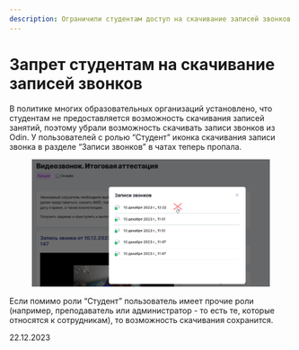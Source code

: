 ```yaml
---
description: Ограничили студентам доступ на скачивание записей звонков
---
```


# Запрет студентам на скачивание записей звонков

В политике многих образовательных организаций установлено, что студентам не предоставляется возможность скачивания записей занятий, поэтому убрали возможность скачивать записи звонков из Odin. У пользователей с ролью “Студент” иконка скачивания записи звонка в разделе “Записи звонков” в чатах теперь пропала.

<figure><img src="../../.gitbook/assets/image (790).png" alt=""><figcaption></figcaption></figure>

Если помимо роли “Студент” пользователь имеет прочие роли (например, преподаватель или администратор - то есть те, которые относятся к сотрудникам), то возможность скачивания сохранится.

22.12.2023
